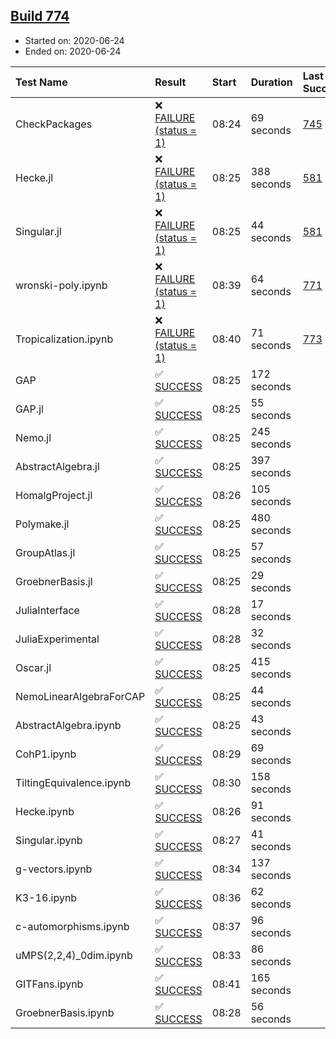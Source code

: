 ## [Build 774](https://oscarci.mathematik.uni-kl.de/job/oscar-julia-1.4/774/)

* Started on: 2020-06-24
* Ended on: 2020-06-24

| Test Name    | Result | Start | Duration | Last Success | First Failure |
|:-------------|:-------|:------|:---------|:-------------|:--------------|
| CheckPackages | ❌ [FAILURE (status = 1)](https://oscarci.mathematik.uni-kl.de/job/oscar-julia-1.4/774/artifact/logs/build-774/CheckPackages.log) | 08:24 | 69 seconds | [745](https://oscarci.mathematik.uni-kl.de/job/oscar-julia-1.4/745/) | [746](https://oscarci.mathematik.uni-kl.de/job/oscar-julia-1.4/746/) |
| Hecke.jl | ❌ [FAILURE (status = 1)](https://oscarci.mathematik.uni-kl.de/job/oscar-julia-1.4/774/artifact/logs/build-774/Hecke.jl.log) | 08:25 | 388 seconds | [581](https://oscarci.mathematik.uni-kl.de/job/oscar-julia-1.4/581/) | [582](https://oscarci.mathematik.uni-kl.de/job/oscar-julia-1.4/582/) |
| Singular.jl | ❌ [FAILURE (status = 1)](https://oscarci.mathematik.uni-kl.de/job/oscar-julia-1.4/774/artifact/logs/build-774/Singular.jl.log) | 08:25 | 44 seconds | [581](https://oscarci.mathematik.uni-kl.de/job/oscar-julia-1.4/581/) | [582](https://oscarci.mathematik.uni-kl.de/job/oscar-julia-1.4/582/) |
| wronski-poly.ipynb | ❌ [FAILURE (status = 1)](https://oscarci.mathematik.uni-kl.de/job/oscar-julia-1.4/774/artifact/logs/build-774/wronski-poly.ipynb.log) | 08:39 | 64 seconds | [771](https://oscarci.mathematik.uni-kl.de/job/oscar-julia-1.4/771/) | [772](https://oscarci.mathematik.uni-kl.de/job/oscar-julia-1.4/772/) |
| Tropicalization.ipynb | ❌ [FAILURE (status = 1)](https://oscarci.mathematik.uni-kl.de/job/oscar-julia-1.4/774/artifact/logs/build-774/Tropicalization.ipynb.log) | 08:40 | 71 seconds | [773](https://oscarci.mathematik.uni-kl.de/job/oscar-julia-1.4/773/) | [774](https://oscarci.mathematik.uni-kl.de/job/oscar-julia-1.4/774/) |
| GAP | ✅ [SUCCESS](https://oscarci.mathematik.uni-kl.de/job/oscar-julia-1.4/774/artifact/logs/build-774/GAP.log) | 08:25 | 172 seconds |  |  |
| GAP.jl | ✅ [SUCCESS](https://oscarci.mathematik.uni-kl.de/job/oscar-julia-1.4/774/artifact/logs/build-774/GAP.jl.log) | 08:25 | 55 seconds |  |  |
| Nemo.jl | ✅ [SUCCESS](https://oscarci.mathematik.uni-kl.de/job/oscar-julia-1.4/774/artifact/logs/build-774/Nemo.jl.log) | 08:25 | 245 seconds |  |  |
| AbstractAlgebra.jl | ✅ [SUCCESS](https://oscarci.mathematik.uni-kl.de/job/oscar-julia-1.4/774/artifact/logs/build-774/AbstractAlgebra.jl.log) | 08:25 | 397 seconds |  |  |
| HomalgProject.jl | ✅ [SUCCESS](https://oscarci.mathematik.uni-kl.de/job/oscar-julia-1.4/774/artifact/logs/build-774/HomalgProject.jl.log) | 08:26 | 105 seconds |  |  |
| Polymake.jl | ✅ [SUCCESS](https://oscarci.mathematik.uni-kl.de/job/oscar-julia-1.4/774/artifact/logs/build-774/Polymake.jl.log) | 08:25 | 480 seconds |  |  |
| GroupAtlas.jl | ✅ [SUCCESS](https://oscarci.mathematik.uni-kl.de/job/oscar-julia-1.4/774/artifact/logs/build-774/GroupAtlas.jl.log) | 08:25 | 57 seconds |  |  |
| GroebnerBasis.jl | ✅ [SUCCESS](https://oscarci.mathematik.uni-kl.de/job/oscar-julia-1.4/774/artifact/logs/build-774/GroebnerBasis.jl.log) | 08:25 | 29 seconds |  |  |
| JuliaInterface | ✅ [SUCCESS](https://oscarci.mathematik.uni-kl.de/job/oscar-julia-1.4/774/artifact/logs/build-774/JuliaInterface.log) | 08:28 | 17 seconds |  |  |
| JuliaExperimental | ✅ [SUCCESS](https://oscarci.mathematik.uni-kl.de/job/oscar-julia-1.4/774/artifact/logs/build-774/JuliaExperimental.log) | 08:28 | 32 seconds |  |  |
| Oscar.jl | ✅ [SUCCESS](https://oscarci.mathematik.uni-kl.de/job/oscar-julia-1.4/774/artifact/logs/build-774/Oscar.jl.log) | 08:25 | 415 seconds |  |  |
| NemoLinearAlgebraForCAP | ✅ [SUCCESS](https://oscarci.mathematik.uni-kl.de/job/oscar-julia-1.4/774/artifact/logs/build-774/NemoLinearAlgebraForCAP.log) | 08:25 | 44 seconds |  |  |
| AbstractAlgebra.ipynb | ✅ [SUCCESS](https://oscarci.mathematik.uni-kl.de/job/oscar-julia-1.4/774/artifact/logs/build-774/AbstractAlgebra.ipynb.log) | 08:25 | 43 seconds |  |  |
| CohP1.ipynb | ✅ [SUCCESS](https://oscarci.mathematik.uni-kl.de/job/oscar-julia-1.4/774/artifact/logs/build-774/CohP1.ipynb.log) | 08:29 | 69 seconds |  |  |
| TiltingEquivalence.ipynb | ✅ [SUCCESS](https://oscarci.mathematik.uni-kl.de/job/oscar-julia-1.4/774/artifact/logs/build-774/TiltingEquivalence.ipynb.log) | 08:30 | 158 seconds |  |  |
| Hecke.ipynb | ✅ [SUCCESS](https://oscarci.mathematik.uni-kl.de/job/oscar-julia-1.4/774/artifact/logs/build-774/Hecke.ipynb.log) | 08:26 | 91 seconds |  |  |
| Singular.ipynb | ✅ [SUCCESS](https://oscarci.mathematik.uni-kl.de/job/oscar-julia-1.4/774/artifact/logs/build-774/Singular.ipynb.log) | 08:27 | 41 seconds |  |  |
| g-vectors.ipynb | ✅ [SUCCESS](https://oscarci.mathematik.uni-kl.de/job/oscar-julia-1.4/774/artifact/logs/build-774/g-vectors.ipynb.log) | 08:34 | 137 seconds |  |  |
| K3-16.ipynb | ✅ [SUCCESS](https://oscarci.mathematik.uni-kl.de/job/oscar-julia-1.4/774/artifact/logs/build-774/K3-16.ipynb.log) | 08:36 | 62 seconds |  |  |
| c-automorphisms.ipynb | ✅ [SUCCESS](https://oscarci.mathematik.uni-kl.de/job/oscar-julia-1.4/774/artifact/logs/build-774/c-automorphisms.ipynb.log) | 08:37 | 96 seconds |  |  |
| uMPS(2,2,4)_0dim.ipynb | ✅ [SUCCESS](https://oscarci.mathematik.uni-kl.de/job/oscar-julia-1.4/774/artifact/logs/build-774/uMPS-2-2-4-_0dim.ipynb.log) | 08:33 | 86 seconds |  |  |
| GITFans.ipynb | ✅ [SUCCESS](https://oscarci.mathematik.uni-kl.de/job/oscar-julia-1.4/774/artifact/logs/build-774/GITFans.ipynb.log) | 08:41 | 165 seconds |  |  |
| GroebnerBasis.ipynb | ✅ [SUCCESS](https://oscarci.mathematik.uni-kl.de/job/oscar-julia-1.4/774/artifact/logs/build-774/GroebnerBasis.ipynb.log) | 08:28 | 56 seconds |  |  |
